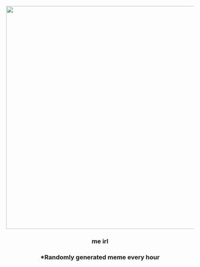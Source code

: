 <p align="center">
        <img src="https://imgur.com/Nw5Ahr4.png" width="600" height="600">
        </p>
        <h3 align="center">me irl</h3>
        <h3 align="center">*Randomly generated meme every hour</h3>
    